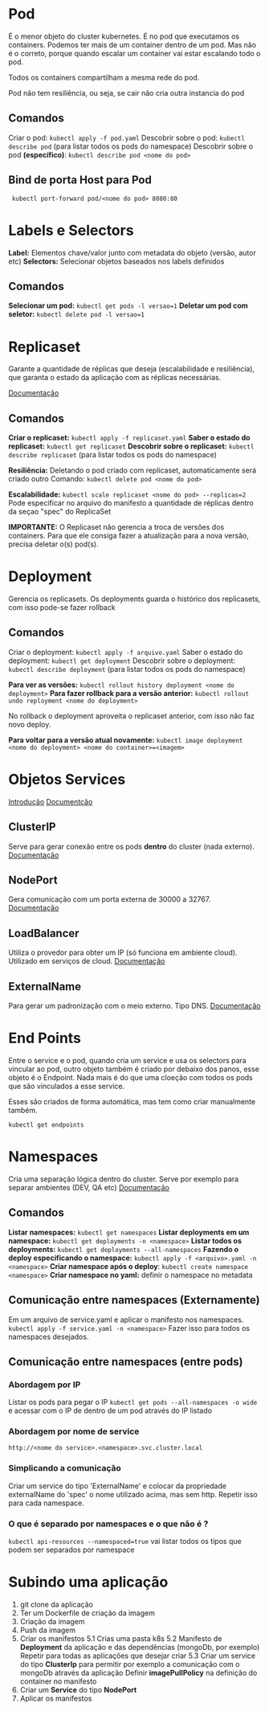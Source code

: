 # Pod
É o menor objeto do cluster kubernetes. É no pod que executamos os containers. Podemos ter mais de um container dentro de um pod.
Mas não é o correto, porque quando escalar um container vai estar escalando todo o pod.

Todos os containers compartilham a mesma rede do pod.

Pod não tem resiliência, ou seja, se cair não cria outra instancia do pod

## Comandos
Criar o pod: ```kubectl apply -f pod.yaml```
Descobrir sobre o pod: ```kubectl describe pod``` (para listar todos os pods do namespace)
Descobrir sobre o pod **(específico)**: ``` kubectl describe pod <nome do pod> ```

## Bind de porta Host para Pod
``` kubectl port-forward pod/<nome do pod> 8080:80``` 

# Labels e Selectors
**Label:** Elementos chave/valor junto com metadata do objeto (versão, autor etc)
**Selectors:** Selecionar objetos baseados nos labels definidos

## Comandos
**Selecionar um pod:** ```kubectl get pods -l versao=1```
**Deletar um pod com seletor:** ```kubectl delete pod -l versao=1```

# Replicaset
Garante a quantidade de réplicas que deseja (escalabilidade e resiliência), que garanta o estado da aplicação com as réplicas necessárias.

[Documentação](https://kubernetes.io/docs/concepts/workloads/controllers/replicaset/)
## Comandos
**Criar o replicaset:** ```kubectl apply -f replicaset.yaml```
**Saber o estado do replicaset:** ```kubectl get replicaset```
**Descobrir sobre o replicaset:** ```kubectl describe replicaset``` (para listar todos os pods do namespace)

**Resiliência:** Deletando o pod criado com replicaset, automaticamente será criado outro
Comando: ```kubectl delete pod <nome do pod>```

**Escalabilidade:** ```kubectl scale replicaset <nome do pod> --replicas=2```
Pode especificar no arquivo do manifesto a quantidade de réplicas dentro da seçao "spec" do ReplicaSet

**IMPORTANTE:** O Replicaset não gerencia a troca de versões dos containers. Para que ele consiga fazer a atualização para a nova versão, precisa deletar o(s) pod(s).

# Deployment
Gerencia os replicasets. Os deployments guarda o histórico dos replicasets, com isso pode-se fazer rollback

## Comandos
Criar o deployment: ```kubectl apply -f arquivo.yaml```
Saber o estado do deployment: ```kubectl get deployment```
Descobrir sobre o deployment: ```kubectl describe deployment``` (para listar todos os pods do namespace)

**Para ver as versões:** ```kubectl rollout history deployment <nome do deployment>```
**Para fazer rollback para a versão anterior:** ```kubectl rollout undo reployment <nome do deployment>```

No rollback o deployment aproveita o replicaset anterior, com isso não faz novo deploy.

**Para voltar para a versão atual novamente:** ```kubectl image deployment <nome do deployment> <nome do container>=<imagem>```

# Objetos Services
[Introdução](https://kubernetes.io/pt-br/docs/tutorials/kubernetes-basics/expose/expose-intro/)
[Documentção](https://kubernetes.io/docs/concepts/services-networking/service/)

## ClusterIP
Serve para gerar conexão entre os pods **dentro** do cluster (nada externo).
[Documentação](https://kubernetes.io/docs/concepts/services-networking/service/#publishing-services-service-types)


## NodePort
Gera comunicação com um porta externa de 30000 a 32767.
[Documentação](https://kubernetes.io/docs/concepts/services-networking/service/#type-nodeport)

## LoadBalancer
Utiliza o provedor para obter um IP (só funciona em ambiente cloud). Utilizado em serviços de cloud.
[Documentação](https://kubernetes.io/docs/concepts/services-networking/service/#loadbalancer)

## ExternalName
Para gerar um padronização com o meio externo. Tipo DNS.
[Documentação](https://kubernetes.io/docs/concepts/services-networking/service/#externalname)

# End Points
Entre o service e o pod, quando cria um service e usa os selectors para vincular ao pod, outro objeto também é
criado por debaixo dos panos, esse objeto é o Endpoint. Nada mais é do que uma cloeção com todos os pods que são vinculados a esse service.

Esses são criados de forma automática, mas tem como criar manualmente também.

```kubectl get endpoints```

# Namespaces
Cria uma separação lógica dentro do cluster. Serve por exemplo para separar ambientes (DEV, QA etc)
[Documentação](https://kubernetes.io/docs/concepts/overview/working-with-objects/namespaces/)

## Comandos
**Listar namespaces:** ```kubectl get namespaces```
**Listar deployments em um namespace:** ```kubectl get deployments -n <namespace>```
**Listar todos os deployments:** ```kubectl get deployments --all-namespaces```
**Fazendo o deploy especificando o namespace:** ```kubectl apply -f <arquivo>.yaml -n <namespace>```
**Criar namespace após o deploy**: ```kubectl create namespace <namespace>```
**Criar namespace no yaml:** definir o namespace no metadata

## Comunicação entre namespaces (Externamente)
Em um arquivo de service.yaml e aplicar o manifesto nos namespaces.
```kubectl apply -f service.yaml -n <namespace>```
Fazer isso para todos os namespaces desejados.

## Comunicação entre namespaces (entre pods)
### Abordagem por IP 
Listar os pods para pegar o IP
```kubectl get pods --all-namespaces -o wide``` e acessar com o IP de dentro de um pod através do IP listado

### Abordagem por nome de service
```http://<nome do service>.<namespace>.svc.cluster.local```

### Simplicando a comunicação
Criar um service do tipo 'ExternalName' e colocar da propriedade externalName do 'spec' o nome utilizado acima, mas sem http. Repetir isso para cada namespace.

### O que é separado por namespaces e o que não é ?
```kubectl api-resources --namespaced=true``` vai listar todos os tipos que podem ser separados por namespace

# Subindo uma aplicação
1. git clone da aplicação
2. Ter um Dockerfile de criação da imagem
3. Criação da imagem
4. Push da imagem
5. Criar os manifestos
    5.1 Crias uma pasta k8s
    5.2 Manifesto de **Deployment** da aplicação e das dependências (mongoDb, por exemplo)
    Repetir para todas as aplicações que desejar criar
    5.3 Criar um service do tipo **ClusterIp** para permitir por exemplo a comunicação com o mongoDb através da aplicação
    Definir **imagePullPolicy** na definição do container no manifesto
6. Criar um **Service** do tipo **NodePort**
7. Aplicar os manifestos



